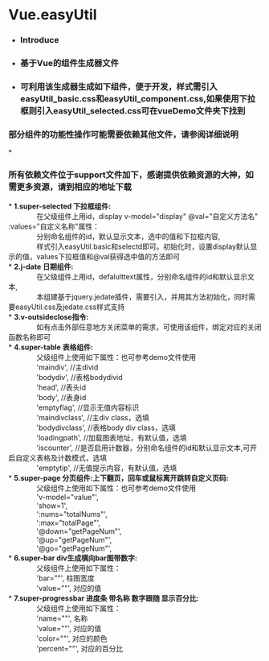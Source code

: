 # <h1>Vue.easyUtil</h1>
* <h3>Introduce</h3>
 * <h3>基于Vue的组件生成器文件</h3>
 * <h3>可利用该生成器生成如下组件，便于开发，样式需引入easyUtil_basic.css和easyUtil_component.css,如果使用下拉框则引入easyUtil_selected.css可在vueDemo文件夹下找到</h3>
 <h3>部分组件的功能性操作可能需要依赖其他文件，请参阅详细说明</h3>
 * <h3>所有依赖文件位于support文件加下，感谢提供依赖资源的大神，如需更多资源，请到相应的地址下载</h3>
 * <strong>1.super-selected  下拉框组件:</br>
 &emsp;&emsp;&emsp;&emsp;</strong>在父级组件上用id，display v-model="display" @val="自定义方法名" :values="自定义名称"属性：</br>
 						&emsp;&emsp;&emsp;&emsp;分别命名组件的id，默认显示文本，选中的值和下拉框内容,</br>
 						&emsp;&emsp;&emsp;&emsp;样式引入easyUtil.basic和selectd即可。初始化时，设置display默认显示的值，values下拉框值和@val获得选中值的方法即可</br>
 * <strong>2.j-date  日期组件:</br>
 &emsp;&emsp;&emsp;&emsp;</strong>在父级组件上用id，defalulttext属性，分别命名组件的id和默认显示文本,</br>
 						&emsp;&emsp;&emsp;&emsp;本组建基于jquery.jedate插件，需要引入，并用其方法初始化，同时需要easyUtil.css及jedate.css样式支持</br>
* <strong>3.v-outsideclose指令:</br>
&emsp;&emsp;&emsp;&emsp;</strong>如有点击外部任意地方关闭菜单的需求，可使用该组件，绑定对应的关闭函数名称即可</br>
* <strong>4.super-table  表格组件:</br>
&emsp;&emsp;&emsp;&emsp;</strong>父级组件上使用如下属性：也可参考demo文件使用</br>
										&emsp;&emsp;&emsp;&emsp;'maindiv',  //主divid</br>
										&emsp;&emsp;&emsp;&emsp;'bodydiv',  //表格bodydivid</br>
										&emsp;&emsp;&emsp;&emsp;'head',   //表头id</br>
										&emsp;&emsp;&emsp;&emsp;'body',   //表身id</br>
										&emsp;&emsp;&emsp;&emsp;'emptyflag',   //显示无值内容标识</br>
										&emsp;&emsp;&emsp;&emsp;'maindivclass',  //主div class，选填</br>
										&emsp;&emsp;&emsp;&emsp;'bodydivclass',  //表格body div class，选填</br>
										&emsp;&emsp;&emsp;&emsp;'loadingpath',   //加载图表地址，有默认值，选填</br>
										&emsp;&emsp;&emsp;&emsp;'iscounter',    //是否启用计数器，分别命名组件的id和默认显示文本,可开启自定义表格及计数模式，选填</br>
										&emsp;&emsp;&emsp;&emsp;'emptytip',   //无值提示内容，有默认值，选填</br>
* <strong>5.super-page  分页组件:上下翻页，回车或鼠标离开跳转自定义页码:</br>
&emsp;&emsp;&emsp;&emsp;</strong>父级组件上使用如下属性：也可参考demo文件使用</br>
										&emsp;&emsp;&emsp;&emsp;'v-model="value"',  </br>
										&emsp;&emsp;&emsp;&emsp;'show=1',  </br>
										&emsp;&emsp;&emsp;&emsp;':nums="totalNums"', </br> 
										&emsp;&emsp;&emsp;&emsp;':max="totalPage"', </br> 
										&emsp;&emsp;&emsp;&emsp;'@down="getPageNum"', </br>  
										&emsp;&emsp;&emsp;&emsp;'@up="getPageNum"', </br>  
										&emsp;&emsp;&emsp;&emsp;'@go="getPageNum"', </br>
* <strong>6.super-bar  div生成横向bar图带数字:</br>
&emsp;&emsp;&emsp;&emsp;</strong>父级组件上使用如下属性：</br>
							&emsp;&emsp;&emsp;&emsp;'bar=""', 柱图宽度  </br>
							&emsp;&emsp;&emsp;&emsp;'value=""', 对应的值 </br>  
* <strong>7.super-progressbar  进度条 带名称 数字跟随 显示百分比:</br>
&emsp;&emsp;&emsp;&emsp;</strong>父级组件上使用如下属性：</br>
							&emsp;&emsp;&emsp;&emsp;'name=""', 名称  </br>
							&emsp;&emsp;&emsp;&emsp;'value=""', 对应的值</br>
							&emsp;&emsp;&emsp;&emsp;'color=""', 对应的颜色 </br>	
							&emsp;&emsp;&emsp;&emsp;'percent=""', 对应的百分比 </br>							

		

